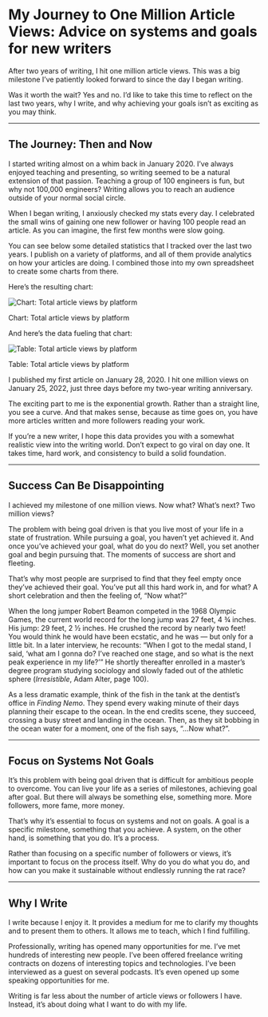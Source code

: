 # My Journey to One Million Article Views: Advice on systems and goals for new writers

After two years of writing, I hit one million article views. This was a big milestone I’ve patiently looked forward to since the day I began writing.

Was it worth the wait? Yes and no. I’d like to take this time to reflect on the last two years, why I write, and why achieving your goals isn’t as exciting as you may think.

---

## The Journey: Then and Now

I started writing almost on a whim back in January 2020. I’ve always enjoyed teaching and presenting, so writing seemed to be a natural extension of that passion. Teaching a group of 100 engineers is fun, but why not 100,000 engineers? Writing allows you to reach an audience outside of your normal social circle.

When I began writing, I anxiously checked my stats every day. I celebrated the small wins of gaining one new follower or having 100 people read an article. As you can imagine, the first few months were slow going.

You can see below some detailed statistics that I tracked over the last two years. I publish on a variety of platforms, and all of them provide analytics on how your articles are doing. I combined those into my own spreadsheet to create some charts from there.

Here’s the resulting chart:


![Chart: Total article views by platform](https://dev-to-uploads.s3.amazonaws.com/uploads/articles/ie7tnuglz29h740kf4x0.png)
<figcaption>Chart: Total article views by platform</figcaption>

And here’s the data fueling that chart:

![Table: Total article views by platform](https://dev-to-uploads.s3.amazonaws.com/uploads/articles/5clmfo1sv3447kobrfom.png)
<figcaption>Table: Total article views by platform</figcaption>

I published my first article on January 28, 2020. I hit one million views on January 25, 2022, just three days before my two-year writing anniversary.

The exciting part to me is the exponential growth. Rather than a straight line, you see a curve. And that makes sense, because as time goes on, you have more articles written and more followers reading your work.

If you’re a new writer, I hope this data provides you with a somewhat realistic view into the writing world. Don’t expect to go viral on day one. It takes time, hard work, and consistency to build a solid foundation.

---

## Success Can Be Disappointing

I achieved my milestone of one million views. Now what? What’s next? Two million views?

The problem with being goal driven is that you live most of your life in a state of frustration. While pursuing a goal, you haven’t yet achieved it. And once you’ve achieved your goal, what do you do next? Well, you set another goal and begin pursuing that. The moments of success are short and fleeting.

That’s why most people are surprised to find that they feel empty once they’ve achieved their goal. You’ve put all this hard work in, and for what? A short celebration and then the feeling of, “Now what?”

When the long jumper Robert Beamon competed in the 1968 Olympic Games, the current world record for the long jump was 27 feet, 4 ¾ inches. His jump: 29 feet, 2 ½ inches. He crushed the record by nearly two feet! You would think he would have been ecstatic, and he was — but only for a little bit. In a later interview, he recounts: “When I got to the medal stand, I said, ‘what am I gonna do? I’ve reached one stage, and so what is the next peak experience in my life?’” He shortly thereafter enrolled in a master’s degree program studying sociology and slowly faded out of the athletic sphere (*Irresistible*, Adam Alter, page 100).

As a less dramatic example, think of the fish in the tank at the dentist’s office in *Finding Nemo*. They spend every waking minute of their days planning their escape to the ocean. In the end credits scene, they succeed, crossing a busy street and landing in the ocean. Then, as they sit bobbing in the ocean water for a moment, one of the fish says, “…Now what?”.

---

## Focus on Systems Not Goals

It’s this problem with being goal driven that is difficult for ambitious people to overcome. You can live your life as a series of milestones, achieving goal after goal. But there will always be something else, something more. More followers, more fame, more money.

That’s why it’s essential to focus on systems and not on goals. A goal is a specific milestone, something that you achieve. A system, on the other hand, is something that you do. It’s a process.

Rather than focusing on a specific number of followers or views, it’s important to focus on the process itself. Why do you do what you do, and how can you make it sustainable without endlessly running the rat race?

---

## Why I Write

I write because I enjoy it. It provides a medium for me to clarify my thoughts and to present them to others. It allows me to teach, which I find fulfilling.

Professionally, writing has opened many opportunities for me. I’ve met hundreds of interesting new people. I’ve been offered freelance writing contracts on dozens of interesting topics and technologies. I’ve been interviewed as a guest on several podcasts. It’s even opened up some speaking opportunities for me.

Writing is far less about the number of article views or followers I have. Instead, it’s about doing what I want to do with my life.
